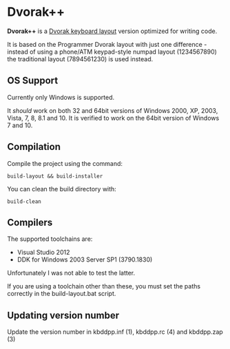 # Dvorak++

**Dvorak++** is a [Dvorak keyboard layout](https://en.wikipedia.org/wiki/Dvorak_Simplified_Keyboard) version optimized for writing code.

It is based on the Programmer Dvorak layout with just one difference - instead of using a phone/ATM keypad-style numpad layout (1234567890) the traditional layout (7894561230) is used instead.

## OS Support
Currently only Windows is supported.

It _should_ work on both 32 and 64bit versions of Windows 2000, XP, 2003, Vista, 7, 8, 8.1 and 10. It is verified to work on the 64bit version of Windows 7 and 10.

## Compilation

Compile the project using the command:
```
build-layout && build-installer
```


You can clean the build directory with:
```
build-clean
```

## Compilers

The supported toolchains are:
 * Visual Studio 2012
 * DDK for Windows 2003 Server SP1 (3790.1830)

Unfortunately I was not able to test the latter.
 
If you are using a toolchain other than these, you must set
the paths correctly in the build-layout.bat script.

## Updating version number

Update the version number in kbddpp.inf (1), kbddpp.rc (4) and kbddpp.zap (3)